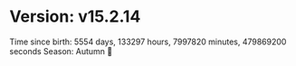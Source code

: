 # Version: v15.2.14
Time since birth: 5554 days, 133297 hours, 7997820 minutes, 479869200 seconds
Season: Autumn 🍁
